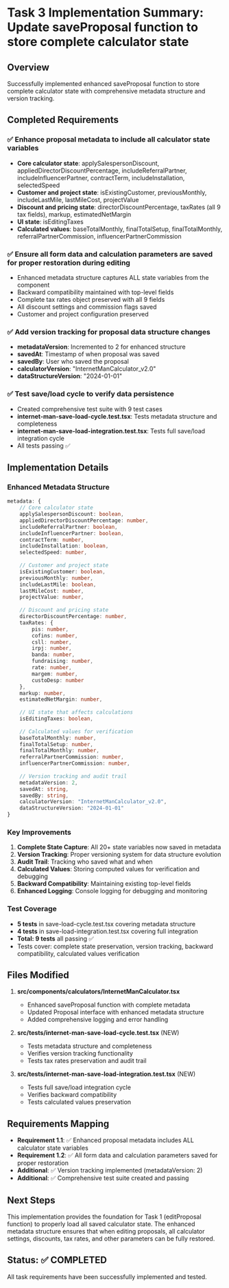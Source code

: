 # Task 3 Implementation Summary: Update saveProposal function to store complete calculator state

## Overview
Successfully implemented enhanced saveProposal function to store complete calculator state with comprehensive metadata structure and version tracking.

## Completed Requirements

### ✅ Enhance proposal metadata to include all calculator state variables
- **Core calculator state**: applySalespersonDiscount, appliedDirectorDiscountPercentage, includeReferralPartner, includeInfluencerPartner, contractTerm, includeInstallation, selectedSpeed
- **Customer and project state**: isExistingCustomer, previousMonthly, includeLastMile, lastMileCost, projectValue
- **Discount and pricing state**: directorDiscountPercentage, taxRates (all 9 tax fields), markup, estimatedNetMargin
- **UI state**: isEditingTaxes
- **Calculated values**: baseTotalMonthly, finalTotalSetup, finalTotalMonthly, referralPartnerCommission, influencerPartnerCommission

### ✅ Ensure all form data and calculation parameters are saved for proper restoration during editing
- Enhanced metadata structure captures ALL state variables from the component
- Backward compatibility maintained with top-level fields
- Complete tax rates object preserved with all 9 fields
- All discount settings and commission flags saved
- Customer and project configuration preserved

### ✅ Add version tracking for proposal data structure changes
- **metadataVersion**: Incremented to 2 for enhanced structure
- **savedAt**: Timestamp of when proposal was saved
- **savedBy**: User who saved the proposal
- **calculatorVersion**: "InternetManCalculator_v2.0"
- **dataStructureVersion**: "2024-01-01"

### ✅ Test save/load cycle to verify data persistence
- Created comprehensive test suite with 9 test cases
- **internet-man-save-load-cycle.test.tsx**: Tests metadata structure and completeness
- **internet-man-save-load-integration.test.tsx**: Tests full save/load integration cycle
- All tests passing ✅

## Implementation Details

### Enhanced Metadata Structure
```typescript
metadata: {
    // Core calculator state
    applySalespersonDiscount: boolean,
    appliedDirectorDiscountPercentage: number,
    includeReferralPartner: boolean,
    includeInfluencerPartner: boolean,
    contractTerm: number,
    includeInstallation: boolean,
    selectedSpeed: number,
    
    // Customer and project state
    isExistingCustomer: boolean,
    previousMonthly: number,
    includeLastMile: boolean,
    lastMileCost: number,
    projectValue: number,
    
    // Discount and pricing state
    directorDiscountPercentage: number,
    taxRates: {
        pis: number,
        cofins: number,
        csll: number,
        irpj: number,
        banda: number,
        fundraising: number,
        rate: number,
        margem: number,
        custoDesp: number
    },
    markup: number,
    estimatedNetMargin: number,
    
    // UI state that affects calculations
    isEditingTaxes: boolean,
    
    // Calculated values for verification
    baseTotalMonthly: number,
    finalTotalSetup: number,
    finalTotalMonthly: number,
    referralPartnerCommission: number,
    influencerPartnerCommission: number,
    
    // Version tracking and audit trail
    metadataVersion: 2,
    savedAt: string,
    savedBy: string,
    calculatorVersion: "InternetManCalculator_v2.0",
    dataStructureVersion: "2024-01-01"
}
```

### Key Improvements
1. **Complete State Capture**: All 20+ state variables now saved in metadata
2. **Version Tracking**: Proper versioning system for data structure evolution
3. **Audit Trail**: Tracking who saved what and when
4. **Calculated Values**: Storing computed values for verification and debugging
5. **Backward Compatibility**: Maintaining existing top-level fields
6. **Enhanced Logging**: Console logging for debugging and monitoring

### Test Coverage
- **5 tests** in save-load-cycle.test.tsx covering metadata structure
- **4 tests** in save-load-integration.test.tsx covering full integration
- **Total: 9 tests** all passing ✅
- Tests cover: complete state preservation, version tracking, backward compatibility, calculated values verification

## Files Modified
1. **src/components/calculators/InternetManCalculator.tsx**
   - Enhanced saveProposal function with complete metadata
   - Updated Proposal interface with enhanced metadata structure
   - Added comprehensive logging and error handling

2. **src/__tests__/internet-man-save-load-cycle.test.tsx** (NEW)
   - Tests metadata structure and completeness
   - Verifies version tracking functionality
   - Tests tax rates preservation and audit trail

3. **src/__tests__/internet-man-save-load-integration.test.tsx** (NEW)
   - Tests full save/load integration cycle
   - Verifies backward compatibility
   - Tests calculated values preservation

## Requirements Mapping
- **Requirement 1.1**: ✅ Enhanced proposal metadata includes ALL calculator state variables
- **Requirement 1.2**: ✅ All form data and calculation parameters saved for proper restoration
- **Additional**: ✅ Version tracking implemented (metadataVersion: 2)
- **Additional**: ✅ Comprehensive test suite created and passing

## Next Steps
This implementation provides the foundation for Task 1 (editProposal function) to properly load all saved calculator state. The enhanced metadata structure ensures that when editing proposals, all calculator settings, discounts, tax rates, and other parameters can be fully restored.

## Status: ✅ COMPLETED
All task requirements have been successfully implemented and tested.
